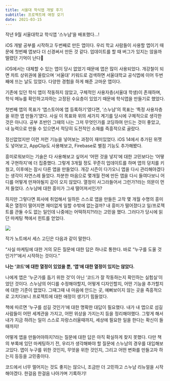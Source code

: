 ```yaml
---
title: 서울대 학식앱 개발 후기
subtitle: 프로젝트에 애정 갖기
date: 2021-03-15
---
```


작년 9월 서울대학교 학식앱 ‘스누냠’을 배포했다...!


iOS 개발 공부를 시작하고 두번째로 만든 앱이다. 우리 학교 사람들이 사용할 앱이기 때문에 첫번째 앱보다 더 신경써서 만든 것 같다. 업데이트를 할 때 버그가 있지는 않을까 떨렸던 기억이 난다🥺


iOS에서는 대체할 수 있는 앱이 당시 없었기 때문에 앱은 많이 사용되었다. 개강철이 되면 차트 상위권에 올랐으며 ‘서울대’ 키워드로 검색하면 서울대학교 공식앱에 이어 두번째에 뜨는 날도 있었다. 다양한 경험을 하게 해준 고마운 앱이다.


기존에 있던 학식 앱이 작동하지 않았고, 구체적인 사용자층(서울대 학생)이 존재하며, 학식 메뉴를 확인하고자하는 고정된 수요층이 있었기 때문에 학식앱을 만들기로 했었다. 


첫번째 앱의 목표가 ‘앱스토어에 앱 등록하기’였다면, ‘스누냠’의 목표는 ‘특정 사용자층을 위한 앱 만들기’였다. 사실 이 목표와 위의 세가지 계기를 당시에 구체적으로 생각한 것은 아니다. 공부 초반인 그때의 나는 그저 무엇인가를 코딩하여 만드는 것이 좋았고, 내 능력으로 만들 수 있으면서 적당히 도전적인 소재를 즉흥적으로 골랐다.


정신없었지만 이런 저런 기능을 넣어보는 과정이 재미있었다. iOS 14에서 추가된 위젯도 넣어보고, AppClip도 사용해보고, Firebase로 별점 기능도 추가해봤다.


흥미로워보이는 기술은 다 사용해보고 싶어서 ‘어떤 것을 넣지’에 대한 고민보다는 ‘어떻게 구현하지’에 더 집중했다.
그렇게 3개월 정도 꾸준히 업데이트를 하며 앱의 덩치를 키웠고, 이후에는 잠시 다른 앱을 만들었다.
개강 시즌이 다가오니 앱을 다시 관리해야겠다는 생각이 자연스레 들었다. 차분한 마음으로 몇개월 전에 만든 앱을 다시 들여다보니 어디를 어떻게 만져야될지 감이 오지 않았다. 열정이 사그라들어서 그런가?라는 의문이 먼저 들었다. 스누냠에 대한 흥미가 그새 떨어져서인가?


하지만 그렇다면 회사에 취업해서 일하든 스스로 앱을 만들든 고작 몇 개월 수명의 흥미 혹은 열정이 떨어지면 재미없게 일할 수밖에 없는걸까? 내 흥미가 떨어졌다고 일/프로젝트를 관둘 수도 없는 일인데 나중에는 어떡하지?!라는 고민을 했다. 그러다가 당시에 읽던 마케팅 책에서 힌트를 얻었다.

![](/images/thisIsMarketingBookCover.jpeg)

작가 노트에서 세스 고딘은 다음과 같이 말한다. 

“사실 마케팅에 대한 거의 모든 질문에 대한 답은 하나로 통한다. 바로 “누구를 도울 것인가?”에서 시작하는 것이다.”


**나는 ‘코드’에 대한 열정이 있었을 뿐, ‘앱’에 대한 열정이 있지는 않았다.**


나에게 앱은 ‘누군가를 돕기 위한 것’이 아닌 ‘코드가 잘 작동하는지 확인하는 실험실’이었던 것이다. 스누냠의 어디를 수정해야할지, 어떻게 디자인할지, 어떤 기능을 추가할지에 대한 기준이 없었다. 그때그때 내 마음에 안드는 곳, 예뻐보이지 않는 곳을 즉흥적으로 고치다보니 프로젝트에 대한 애정이 생기기 힘들었다.


책에 따르면 ‘누구를 섬길 것인가’에 대한 명확한 대답이 필요했다. 내가 내 앱으로 섬길 사람들이 어떤 세계관을 가지고, 어떤 위상을 가지는지 등을 정리해야했다. 그렇게 해서 내가 지금 하려는 일이 스스로 자랑스러울때까지, 세상에 필요한 일을 한다는 확신이 들때까지!


어떻게 앱을 만들어야하지?라는 질문에 대한 답은 아직 확실하게 찾지 못했다. 다만 책의 부록에 있던 마케팅하기 전, 우리가 생각해봐야 할 질문에 스누냠의 경우를 대입해보고있다. 앱이 누구를 위한 것인지, 무엇을 위한 것인지, 그리고 어떤 변화를 만들고자 하는지 등등을 고민중이다.


코드에서 너무 멀어지는 것도 좋지는 않으니, 조금만 더 고민하고 스누냠 리뉴얼을 시작해야겠다. 한걸음 한걸음 나아가며 기록하기!

